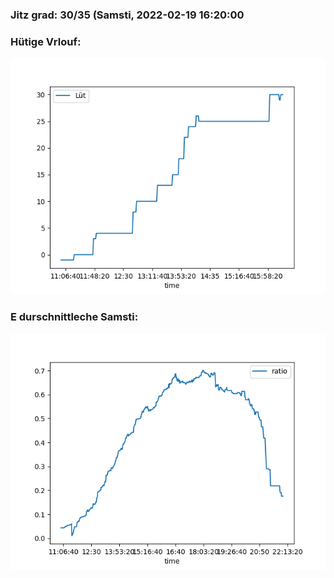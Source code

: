### Jitz grad: 30/35 (Samsti, 2022-02-19 16:20:00

### Hütige Vrlouf:
![Graph](Today.png)

### E durschnittleche Samsti:
![Graph](Samsti.png)
